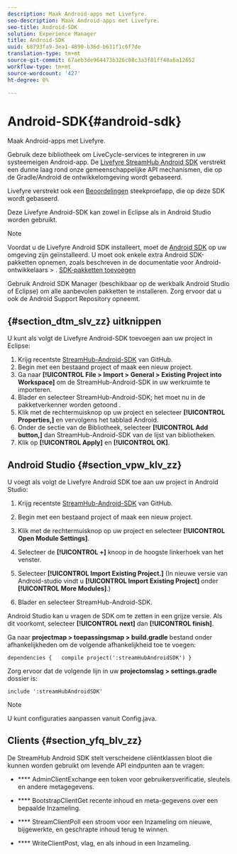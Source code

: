```yaml
---
description: Maak Android-apps met Livefyre.
seo-description: Maak Android-apps met Livefyre.
seo-title: Android-SDK
solution: Experience Manager
title: Android-SDK
uuid: 68793fa9-3ea1-4890-b36d-b631f1c6f7de
translation-type: tm+mt
source-git-commit: 67aeb3de964473b326c88c3a3f81ff48a6a12652
workflow-type: tm+mt
source-wordcount: '427'
ht-degree: 0%

---
```



# Android-SDK{#android-sdk}

Maak Android-apps met Livefyre.

Gebruik deze bibliotheek om LiveCycle-services te integreren in uw systeemeigen Android-app. De [Livefyre StreamHub Android SDK](https://github.com/Livefyre/StreamHub-Android-SDK) verstrekt een dunne laag rond onze gemeenschappelijke API mechanismen, die op de Gradle/Android de ontwikkelomgeving wordt gebaseerd.

Livefyre verstrekt ook een [Beoordelingen](https://github.com/Livefyre/StreamHub-iOS-Reviews-App) steekproefapp, die op deze SDK wordt gebaseerd.

Deze Livefyre Android-SDK kan zowel in Eclipse als in Android Studio worden gebruikt.

>[!NOTE]
>
>Voordat u de Livefyre Android SDK installeert, moet de [Android SDK](https://developer.android.com/sdk/index.html) op uw omgeving zijn geïnstalleerd. U moet ook enkele extra Android SDK-pakketten opnemen, zoals beschreven in de documentatie voor Android-ontwikkelaars > .
>[SDK-pakketten toevoegen](https://developer.android.com/sdk/installing/adding-packages.html)

Gebruik Android SDK Manager (beschikbaar op de werkbalk Android Studio of Eclipse) om alle aanbevolen pakketten te installeren. Zorg ervoor dat u ook de Android Support Repository opneemt.

## {#section_dtm_slv_zz} uitknippen

U kunt als volgt de Livefyre Android-SDK toevoegen aan uw project in Eclipse:

1. Krijg recentste [StreamHub-Android-SDK](https://github.com/Livefyre/StreamHub-Android-SDK) van GitHub.
1. Begin met een bestaand project of maak een nieuw project.
1. Ga naar **[!UICONTROL File > Import > General > Existing Project into Workspace]** om de StreamHub-Android-SDK in uw werkruimte te importeren.
1. Blader en selecteer StreamHub-Android-SDK; het moet nu in de pakketverkenner worden getoond .
1. Klik met de rechtermuisknop op uw project en selecteer **[!UICONTROL Properties,]** en vervolgens het tabblad Android.
1. Onder de sectie van de Bibliotheek, selecteer **[!UICONTROL Add button,]** dan StreamHub-Android-SDK van de lijst van bibliotheken.
1. Klik op **[!UICONTROL Apply]** en **[!UICONTROL OK]**.

## Android Studio {#section_vpw_klv_zz}

U voegt als volgt de Livefyre Android SDK toe aan uw project in Android Studio:

1. Krijg recentste [StreamHub-Android-SDK](https://github.com/Livefyre/StreamHub-Android-SDK) van GitHub.
1. Begin met een bestaand project of maak een nieuw project.
1. Klik met de rechtermuisknop op uw project en selecteer **[!UICONTROL Open Module Settings]**.
1. Selecteer de **[!UICONTROL +]** knoop in de hoogste linkerhoek van het venster.
1. Selecteer **[!UICONTROL Import Existing Project.]** (In nieuwe versie van Android-studio vindt u **[!UICONTROL Import Existing Project]** onder **[!UICONTROL More Modules]**.)

1. Blader en selecteer StreamHub-Android-SDK.

Android Studio kan u vragen de SDK om te zetten in een grijze versie. Als dit voorkomt, selecteer **[!UICONTROL next]** dan **[!UICONTROL finish]**.

Ga naar **projectmap > toepassingsmap > build.gradle** bestand onder afhankelijkheden om de volgende afhankelijkheid toe te voegen:

```
dependencies {   compile project(':streamHubAndroidSDK') } 
```

Zorg ervoor dat de volgende lijn in uw **projectomslag > settings.gradle** dossier is:

```
include ':streamHubAndroidSDK' 
```

>[!NOTE]
>
>U kunt configuraties aanpassen vanuit Config.java.

## Clients {#section_yfq_blv_zz}

De StreamHub Android SDK stelt verscheidene cliëntklassen bloot die kunnen worden gebruikt om levende API eindpunten aan te vragen:

* **** AdminClientExchange een token voor gebruikersverificatie, sleutels en andere metagegevens.

* **** BootstrapClientGet recente inhoud en meta-gegevens over een bepaalde Inzameling.

* **** StreamClientPoll een stroom voor een Inzameling om nieuwe, bijgewerkte, en geschrapte inhoud terug te winnen.

* **** WriteClientPost, vlag, en als inhoud in een Inzameling.

